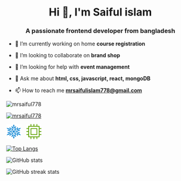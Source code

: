 <h1 align="center">Hi 👋, I'm Saiful islam</h1>
<h3 align="center">A passionate frontend developer from bangladesh</h3>



- 🔭 I’m currently working on home **course registration**

- 👯 I’m looking to collaborate on **brand shop**

- 🤝 I’m looking for help with **event management**

- 💬 Ask me about **html, css, javascript, react, mongoDB**

- 📫 How to reach me **mrsaifulislam778@gmail.com**

<p align="left"> <img src="https://komarev.com/ghpvc/?username=mrsaiful778&label=Profile%20views&color=0e75b6&style=flat" alt="mrsaiful778" /> </p>

<p align="left"> <a href="https://github.com/ryo-ma/github-profile-trophy"><img src="https://github-profile-trophy.vercel.app/?username=mrsaiful778" alt="mrsaiful778" /></a> </p>

<a href='https://archiveprogram.github.com/'><img src='https://raw.githubusercontent.com/acervenky/animated-github-badges/master/assets/acbadge.gif' width='40' height='40'></a> <a href='https://docs.github.com/en/developers'><img src='https://raw.githubusercontent.com/acervenky/animated-github-badges/master/assets/devbadge.gif' width='40' height='40'></a> 

[![Top Langs](https://github-readme-stats.vercel.app/api/top-langs/?username=mrsaiful778)](https://github.com/anuraghazra/github-readme-stats)

![GitHub stats](https://github-readme-stats.vercel.app/api?username=mrsaiful778&show_icons=true&count_private=true)  

![GitHub streak stats](https://streak-stats.demolab.com/?user=mrsaiful778)  


